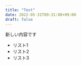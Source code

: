 ```yaml
---
title: "Test"
date: 2022-05-31T09:31:08+09:00
draft: false
---
```


新しい内容です


* リスト1
* リスト2
* リスト3

